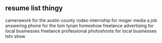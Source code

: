 ## resume list thingy
camerawork for the austin county rodeo
internship for moger media
a job answering phone for the tom tynan homeshow
freelance advertising for local businesses
freelance professional photoshoots for local businesses
tstv show
